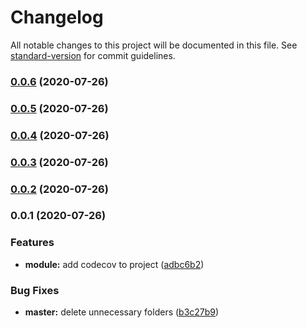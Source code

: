 # Changelog

All notable changes to this project will be documented in this file. See [standard-version](https://github.com/conventional-changelog/standard-version) for commit guidelines.

### [0.0.6](https://github.com/omidbakhshi/nuxt-icon-font/compare/v0.0.5...v0.0.6) (2020-07-26)

### [0.0.5](https://github.com/omidbakhshi/nuxt-icon-font/compare/v0.0.4...v0.0.5) (2020-07-26)

### [0.0.4](https://github.com/omidbakhshi/nuxt-icon-font/compare/v0.0.3...v0.0.4) (2020-07-26)

### [0.0.3](///compare/v0.0.2...v0.0.3) (2020-07-26)

### [0.0.2](///compare/v0.0.1...v0.0.2) (2020-07-26)

### 0.0.1 (2020-07-26)


### Features

* **module:** add codecov to project ([adbc6b2](///commit/adbc6b2a7ff7aac491f867bf92ed9e3e4c8b4670))


### Bug Fixes

* **master:** delete unnecessary folders ([b3c27b9](///commit/b3c27b954f4fb479b255861c670861198a2c7410))
